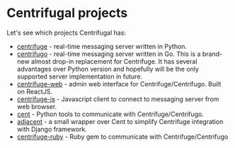 # Centrifugal projects

Let's see which projects Centrifugal has:

* [centrifuge](https://github.com/centrifugal/centrifuge) - real-time messaging server written in Python.
* [centrifugo](https://github.com/centrifugal/centrifugo) - real-time messaging server written in Go. This is a brand-new almost drop-in replacement for Centrifuge. It has several advantages over Python version and hopefully will be the only supported server implementation in future.
* [centrifuge-web](https://github.com/centrifugal/centrifuge-web) - admin web interface for Centrifuge/Centrifugo. Built on ReactJS.
* [centrifuge-js](https://github.com/centrifugal/centrifuge-js) - Javascript client to connect to messaging server from web browser.
* [cent](https://github.com/centrifugal/cent) - Python tools to communicate with Centrifuge/Centrifugo.
* [adjacent](https://github.com/centrifugal/adjacent) - a small wrapper over Cent to simplify Centrifuge integration with Django framework.
* [centrifuge-ruby](https://github.com/centrifugal/centrifuge-ruby) - Ruby gem to communicate with Centrifuge/Centrifugo